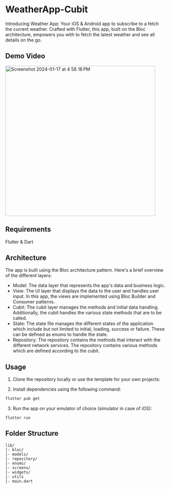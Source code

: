 # WeatherApp-Cubit

Introducing Weather App: Your iOS & Android app to subscribe to a fetch the current weather. Crafted with Flutter, this app, built on the Bloc architecture, empowers you with to fetch the latest weather and see all details on the go.

## Demo Video
<img width="469" alt="Screenshot 2024-01-17 at 4 58 18 PM" src="https://github.com/abdullahihsan3/WeatherApp-Cubit/assets/109294768/d3a7c68e-e528-4f89-bfca-be1d82590aeb">


## Requirements
Flutter & Dart

## Architecture

The app is built using the Bloc architecture pattern. Here's a brief overview of the different layers:

- Model: The data layer that represents the app's data and business logic.
- View: The UI layer that displays the data to the user and handles user input. In this app, the views are implemented using Bloc Builder and Consumer patterns.
- Cubit: The cubit layer manages the methods and initial data handling. Additionally, the cubit handles the various state methods that are to be called.
- State: The state file manages the different states of the application which include but not limited to initial, loading, success or failure. These can be defined as enums to handle the state.
- Repository: The repository contains the methods that interact with the different network services. The repository contains various methods which are defined according to the cubit.


## Usage

1. Clone the repository locally or use the template for your own projects:

2. Install dependencies using the following command:

```bash
flutter pub get
```
3. Run the app on your emulator of choice (simulator in case of iOS):

```
flutter run
```

## Folder Structure

```
lib/
|- bloc/
|- models/
|- repository/
|- enums/
|- screens/
|- widgets/
|- utils
|- main.dart
```




